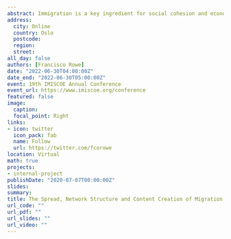 ```yaml
---
abstract: Immigration is a key ingredient for social cohesion and economic development. Yet, it is often portrayed as a major threat to national identity, values, economic stability and security, particularly during challenging times, like the COVID-19 pandemic and economic downturns. With the rise of new technology, much of the discussions around migration and anti-sentiment creation happens online, but little is understood about its development and structure. Using machine learning and network science methods, we aim to study the properties and structure of the tweet network of the debate around migration, analysing the spread, speed and key creators on this network. Key findings provide evidence of a rise in anti-migration sentiment and a small network but highly active number of anti-migrant accounts. We identified key ‘creators’ or ‘spreaders’ of anti-migration sentiment. Results also highlighted the presence of potential ‘counter-hate’ which manifested through a rise in positive sentiment towards migrants or migration following peaks of negative sentiment. An investigation into the role and influence of bots revealed a high number of suspended accounts in the anti-migration network. A scale-free topology of the network shows that a small number of active users drive the spread of anti-migration sentiment. This implies that a targeted approach to tackling online hate could limit the rise in hate crimes towards migrants. This research demonstrates the need for an ongoing framework to monitor and tackle anti-migration sentiment on social media.
address:
  city: Online
  country: Oslo
  postcode: 
  region: 
  street: 
all_day: false
authors: [Francisco Rowe]
date: "2022-06-30T04:00:00Z"
date_end: "2022-06-30T05:00:00Z"
event: 19th IMISCOE Annual Conference
event_url: https://www.imiscoe.org/conference
featured: false
image:
  caption: 
  focal_point: Right
links:
- icon: twitter
  icon_pack: fab
  name: Follow
  url: https://twitter.com/fcorowe
location: Virtual
math: true
projects:
- internal-project
publishDate: "2020-07-07T00:00:00Z"
slides: 
summary:
title: The Spread, Network Structure and Content Creation of Migration Sentiment Online
url_code: ""
url_pdf: ""
url_slides: ""
url_video: ""
---
```

